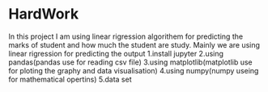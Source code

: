 # HardWork
In this project I am using linear rigression algorithem for predicting the marks of student and how much the student are study.
Mainly we are using linear rigression for predicting the output
1.install jupyter
2.using pandas(pandas use for reading csv file)
3.using matplotlib(matplotlib use for ploting the graphy and data visualisation)
4.using numpy(numpy useing for mathematical opertins)
5.data set 
